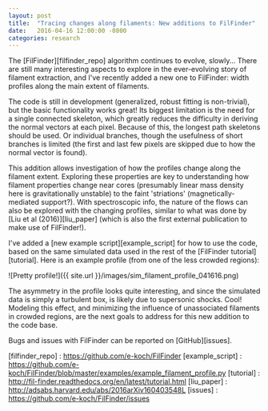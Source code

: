 ```yaml
---
layout: post
title:  "Tracing changes along filaments: New additions to FilFinder"
date:   2016-04-16 12:00:00 -0800
categories: research
---
```


The [FilFinder][filfinder_repo] algorithm continues to evolve, slowly... There are still many interesting aspects to explore in the ever-evolving story of filament extraction, and I've recently added a new one to FilFinder: width profiles along the main extent of filaments.

The code is still in development (generalized, robust fitting is non-trivial), but the basic functionality works great! Its biggest limitation is the need for a single connected skeleton, which greatly reduces the difficulty in deriving the normal vectors at each pixel. Because of this, the longest path skeletons should be used. Or individual branches, though the usefulness of short branches is limited (the first and last few pixels are skipped due to how the normal vector is found).

This addition allows investigation of how the profiles change along the filament extent. Exploring these properties are key to understanding how filament properties change near cores (presumably linear mass density here is gravitationally unstable) to the faint 'striations' (magnetically-mediated support?). With spectroscopic info, the nature of the flows can also be explored with the changing profiles, similar to what was done by [Liu et al (2016)][liu_paper] (which is also the first external publication to make use of FilFinder!). 

I've added a [new example script][example_script] for how to use the code, based on the same simulated data used in the rest of the [FilFinder tutorial][tutorial]. Here is an example profile (from one of the less crowded regions):

![Pretty profile!]({{ site.url }}/images/sim_filament_profile_041616.png)

The asymmetry in the profile looks quite interesting, and since the simulated data is simply a turbulent box, is likely due to supersonic shocks. Cool! Modeling this effect, and minimizing the influence of unassociated filaments in crowded regions, are the next goals to address for this new addition to the code base.

Bugs and issues with FilFinder can be reported on [GitHub][issues].


[filfinder_repo] : https://github.com/e-koch/FilFinder
[example_script] : https://github.com/e-koch/FilFinder/blob/master/examples/example_filament_profile.py
[tutorial] : http://fil-finder.readthedocs.org/en/latest/tutorial.html
[liu_paper] : http://adsabs.harvard.edu/abs/2016arXiv160403548L
[issues] : https://github.com/e-koch/FilFinder/issues